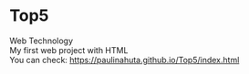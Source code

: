 # Top5
Web Technology <br>
My first web project with HTML <br>
You can check: https://paulinahuta.github.io/Top5/index.html
